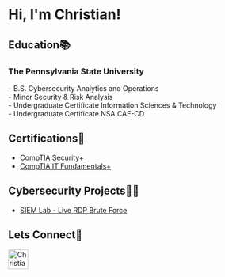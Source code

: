 <h1>Hi, I'm Christian!</h1>

<h2>Education📚</h2>
    <h3>The Pennsylvania State University</h3>
        - B.S. Cybersecurity Analytics and Operations<br/>
        - Minor Security & Risk Analysis<br/>
        - Undergraduate Certificate Information Sciences & Technology<br/>
        - Undergraduate Certificate NSA CAE-CD<br/>

<h2>Certifications📝</h2>

- [CompTIA Security+](https://www.credly.com/badges/26e3a6dd-1b4a-4104-8b38-a5701a76f2b2/linked_in_profile) <br/>
- [CompTIA IT Fundamentals+](https://www.credly.com/badges/ac2239e9-6529-4190-927d-e1b22ee46208/linked_in_profile)
  
<h2>Cybersecurity Projects👨‍💻</h2>

- [SIEM Lab - Live RDP Brute Force](https://github.com/csanchez119/SIEM-Lab)


<h2>Lets Connect🤝</h2>

[<img align="left" alt="ChristianSanchez | LinkedIn" width="40px" src="https://cdn.jsdelivr.net/npm/simple-icons@v3/icons/linkedin.svg" />][linkedin]

[linkedin]: https://www.linkedin.com/in/christiansanchez19/
